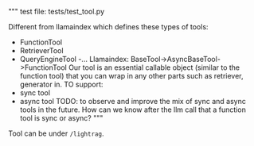 """
test file: tests/test_tool.py

Different from llamaindex which defines these types of tools:
- FunctionTool
- RetrieverTool
- QueryEngineTool
-...
Llamaindex: BaseTool->AsyncBaseTool->FunctionTool
Our tool is an essential callable object (similar to the function tool) that you can wrap in any other parts such as retriever, generator in.
TO support:
- sync tool
- async tool
TODO: to observe and improve the mix of sync and async tools in the future.
How can we know after the llm call that a function tool is sync or async?
"""

Tool can be under `/lightrag`.
